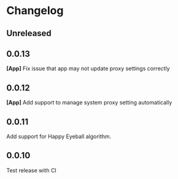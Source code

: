 # Changelog

## Unreleased

## 0.0.13

**[App]** Fix issue that app may not update proxy settings correctly

## 0.0.12

**[App]** Add support to manage system proxy setting automatically

## 0.0.11

Add support for Happy Eyeball algorithm.

## 0.0.10

Test release with CI

